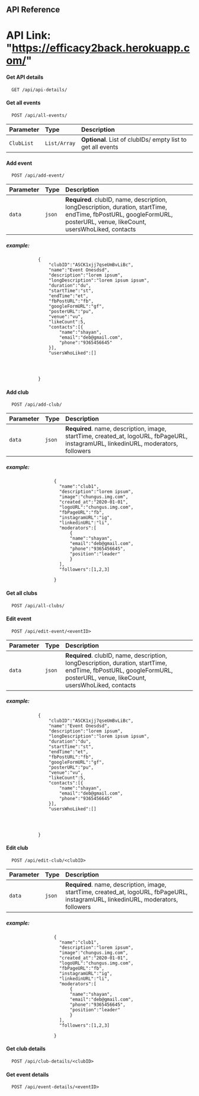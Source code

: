 
## API Reference
# API Link: "https://efficacy2back.herokuapp.com/"

#### Get API details

```https
  GET /api/api-details/
```


#### Get all events

```https
  POST /api/all-events/
```

| Parameter | Type     | Description                |
| :-------- | :------- | :------------------------- |
| `ClubList` | `List/Array` | **Optional**. List of clubIDs/ empty list to get all events |

#### Add event

```https
  POST /api/add-event/
```

| Parameter | Type     | Description                       |
| :-------- | :------- | :-------------------------------- |
| `data`      | `json` | **Required**. clubID, name, description, longDescription, duration, startTime, endTime, fbPostURL, googleFormURL, posterURL, venue, likeCount, usersWhoLiked, contacts  |

##### example: 
                {
                    "clubID":"ASCK1xjj7qseUmBvLiBc",
                    "name":"Event Onesdsd",
                    "description":"lorem ipsum",
                    "longDescription":"lorem ipsum ipsum",
                    "duration":"du",
                    "startTime":"st",
                    "endTime":"et",
                    "fbPostURL":"fb",
                    "googleFormURL":"gf",
                    "posterURL":"pu",
                    "venue":"vu",
                    "likeCount":5,
                    "contacts":[{
                        "name":"shayan",
                        "email":"deb@gmail.com",
                        "phone":"9365456645"
                    }],
                    "usersWhoLiked":[]
                        
                    
                    

                }


#### Add club

```https
  POST /api/add-club/
```

| Parameter | Type     | Description                       |
| :-------- | :------- | :-------------------------------- |
| `data`      | `json` | **Required**. name, description, image, startTime, created_at, logoURL, fbPageURL, instagramURL, linkedinURL, moderators, followers |


##### example:

                      {
                        "name":"club1",
                        "description":"lorem ipsum",
                        "image":"chungus.img.com",
                        "created_at":"2020-01-01",
                        "logoURL":"chungus.img.com",
                        "fbPageURL":"fb",
                        "instagramURL":"ig",
                        "linkedinURL":"li",
                        "moderators":[
                            {
                            "name":"shayan",
                            "email":"deb@gmail.com",
                            "phone":"9365456645",
                            "position":"leader"
                            }
                        ],
                        "followers":[1,2,3]

                      }


#### Get all clubs

```https
  POST /api/all-clubs/
```


#### Edit event

```https
  POST /api/edit-event/<eventID>
```

| Parameter | Type     | Description                       |
| :-------- | :------- | :-------------------------------- |
| `data`      | `json` | **Required**. clubID, name, description, longDescription, duration, startTime, endTime, fbPostURL, googleFormURL, posterURL, venue, likeCount, usersWhoLiked, contacts  |

##### example: 
                {
                    "clubID":"ASCK1xjj7qseUmBvLiBc",
                    "name":"Event Onesdsd",
                    "description":"lorem ipsum",
                    "longDescription":"lorem ipsum ipsum",
                    "duration":"du",
                    "startTime":"st",
                    "endTime":"et",
                    "fbPostURL":"fb",
                    "googleFormURL":"gf",
                    "posterURL":"pu",
                    "venue":"vu",
                    "likeCount":5,
                    "contacts":[{
                        "name":"shayan",
                        "email":"deb@gmail.com",
                        "phone":"9365456645"
                    }],
                    "usersWhoLiked":[]
                        
                    
                    

                }

#### Edit club

```https
  POST /api/edit-club/<clubID>
```

| Parameter | Type     | Description                       |
| :-------- | :------- | :-------------------------------- |
| `data`      | `json` | **Required**. name, description, image, startTime, created_at, logoURL, fbPageURL, instagramURL, linkedinURL, moderators, followers |


##### example:

                      {
                        "name":"club1",
                        "description":"lorem ipsum",
                        "image":"chungus.img.com",
                        "created_at":"2020-01-01",
                        "logoURL":"chungus.img.com",
                        "fbPageURL":"fb",
                        "instagramURL":"ig",
                        "linkedinURL":"li",
                        "moderators":[
                            {
                            "name":"shayan",
                            "email":"deb@gmail.com",
                            "phone":"9365456645",
                            "position":"leader"
                            }
                        ],
                        "followers":[1,2,3]

                      }



#### Get club details

```https
  POST /api/club-details/<clubID>
```


#### Get event details

```https
  POST /api/event-details/<eventID>
```
